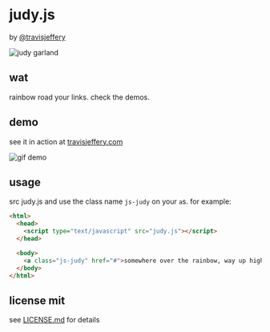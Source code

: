 # judy.js 

by [@travisjeffery](http://twitter.com/travisjeffery)

![judy garland](https://raw.github.com/travisjeffery/judy.js/master/judy-garland.jpg)

## wat

rainbow road your links. check the demos.

## demo

see it in action at [travisjeffery.com](http://travisjeffery.com)

![gif demo](https://raw.github.com/travisjeffery/judy.js/master/judy.gif)

## usage

src judy.js and use the class name `js-judy` on your `a`s. for example:

``` html
<html>
  <head>
    <script type="text/javascript" src="judy.js"></script>
  </head>

  <body>
    <a class="js-judy" href="#">somewhere over the rainbow, way up high</a>
  </body>
</html>
```

## license mit

see [LICENSE.md](https://github.com/travisjeffery/judy.js/blob/master/LICENSE.md) for details
